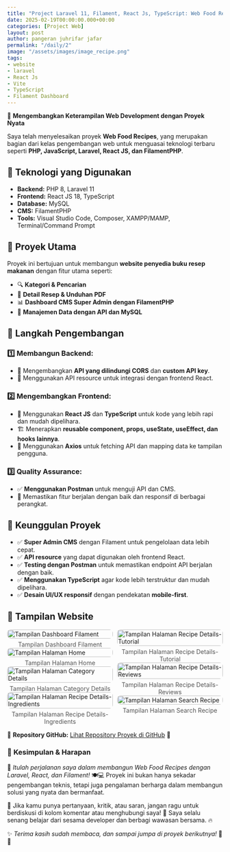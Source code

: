 ```yaml
---
title: "Project Laravel 11, Filament, React Js, TypeScript: Web Food Recipes"
date: 2025-02-19T00:00:00.000+00:00
categories: [Project Web]
layout: post
author: pangeran juhrifar jafar
permalink: "/daily/2"
image: "/assets/images/image_recipe.png"
tags:
- website
- laravel
- React Js
- Vite
- TypeScript
- Filament Dashboard
---
```


🚀 **Mengembangkan Keterampilan Web Development dengan Proyek Nyata**

Saya telah menyelesaikan proyek **Web Food Recipes**, yang merupakan bagian dari kelas pengembangan web untuk menguasai teknologi terbaru seperti **PHP, JavaScript, Laravel, React JS, dan FilamentPHP**. 

## 🔧 **Teknologi yang Digunakan**
- **Backend:** PHP 8, Laravel 11
- **Frontend:** React JS 18, TypeScript
- **Database:** MySQL
- **CMS:** FilamentPHP
- **Tools:** Visual Studio Code, Composer, XAMPP/MAMP, Terminal/Command Prompt

## 🎯 **Proyek Utama**
Proyek ini bertujuan untuk membangun **website penyedia buku resep makanan** dengan fitur utama seperti:
- 🔍 **Kategori & Pencarian**
- 📖 **Detail Resep & Unduhan PDF**
- 📊 **Dashboard CMS Super Admin dengan FilamentPHP**
- 🔗 **Manajemen Data dengan API dan MySQL**

## 🔨 **Langkah Pengembangan**
### 1️⃣ **Membangun Backend:** 
   - 🔐 Mengembangkan **API yang dilindungi CORS** dan **custom API key**.
   - 🔗 Menggunakan API resource untuk integrasi dengan frontend React.
   
### 2️⃣ **Mengembangkan Frontend:** 
   - 🎨 Menggunakan **React JS** dan **TypeScript** untuk kode yang lebih rapi dan mudah dipelihara.
   - 🏗️ Menerapkan **reusable component, props, useState, useEffect, dan hooks lainnya**.
   - 🔄 Menggunakan **Axios** untuk fetching API dan mapping data ke tampilan pengguna.

### 3️⃣ **Quality Assurance:**
   - ✅ **Menggunakan Postman** untuk menguji API dan CMS.
   - 📱 Memastikan fitur berjalan dengan baik dan responsif di berbagai perangkat.

## 🌟 **Keunggulan Proyek**
- ✅ **Super Admin CMS** dengan Filament untuk pengelolaan data lebih cepat.  
- ✅ **API resource** yang dapat digunakan oleh frontend React.  
- ✅ **Testing dengan Postman** untuk memastikan endpoint API berjalan dengan baik.  
- ✅ **Menggunakan TypeScript** agar kode lebih terstruktur dan mudah dipelihara.  
- ✅ **Desain UI/UX responsif** dengan pendekatan **mobile-first**.


## 📸 **Tampilan Website**

<style>
  .gallery {
    column-count: 2; /* 2 kolom, bisa diubah sesuai kebutuhan */
    column-gap: 10px; /* Jarak antar kolom */
  }

  .gallery figure {
    margin: 0;
    padding: 0;
    break-inside: avoid; /* Mencegah gambar terpotong */
  }

  .gallery img {
    width: 100%;
    border-radius: 8px;
    display: block;
  }

  .gallery figcaption {
    font-size: 14px;
    text-align: center;
    margin-top: 5px;
    color: #555; /* Warna teks caption */
  }
</style>

<div class="gallery mb-4">
  <figure>
    <img src="/assets/images/dashboard-filament.png" alt="Tampilan Dashboard Filament">
    <figcaption>Tampilan Dashboard Filament</figcaption>
  </figure>
  <figure>
    <img src="/assets/images/halaman-browse.png" alt="Tampilan Halaman Home">
    <figcaption>Tampilan Halaman Home</figcaption>
  </figure>
  <figure>
    <img src="/assets/images/category-details.png" alt="Tampilan Halaman Category Details">
    <figcaption>Tampilan Halaman Category Details</figcaption>
  </figure>
  <figure>
    <img src="/assets/images/recipe-details-ingredients.png" alt="Tampilan Halaman Recipe Details-Ingredients">
    <figcaption>Tampilan Halaman Recipe Details-Ingredients</figcaption>
  </figure>
  <figure>
    <img src="/assets/images/recipe-details-tutorial.png" alt="Tampilan Halaman Recipe Details-Tutorial">
    <figcaption>Tampilan Halaman Recipe Details-Tutorial</figcaption>
  </figure>
  <figure>
    <img src="/assets/images/recipe-details-review.png" alt="Tampilan Halaman Recipe Details-Reviews">
    <figcaption>Tampilan Halaman Recipe Details-Reviews</figcaption>
  </figure>
  <figure>
    <img src="/assets/images/search-recipe.png" alt="Tampilan Halaman Search Recipe">
    <figcaption>Tampilan Halaman Search Recipe</figcaption>
  </figure>
</div>

🔗 **Repository GitHub:** <a target="_blank" href="https://github.com/PangeranJJ4321/Project-Laravel-React-Js">Lihat Repository Proyek di GitHub</a> 🚀

### 🚀 **Kesimpulan & Harapan**  

🎉 *Itulah perjalanan saya dalam membangun Web Food Recipes dengan Laravel, React, dan Filament!* 🍽️💻 Proyek ini bukan hanya sekadar pengembangan teknis, tetapi juga pengalaman berharga dalam membangun solusi yang nyata dan bermanfaat.  

💬 Jika kamu punya pertanyaan, kritik, atau saran, jangan ragu untuk berdiskusi di kolom komentar atau menghubungi saya! 📩 Saya selalu senang belajar dari sesama developer dan berbagi wawasan bersama. 🔥  

✨ *Terima kasih sudah membaca, dan sampai jumpa di proyek berikutnya!* 🚀🎯
